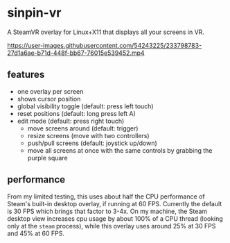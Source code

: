 # sinpin-vr
A SteamVR overlay for Linux+X11 that displays all your screens in VR.

https://user-images.githubusercontent.com/54243225/233798783-27d1a6ae-b71d-448f-bb67-76015e539452.mp4

## features
- one overlay per screen
- shows cursor position
- global visibility toggle (default: press left touch)
- reset positions (default: long press left A)
- edit mode (default: press right touch)
	- move screens around (default: trigger)
	- resize screens (move with two controllers)
	- push/pull screens (default: joystick up/down)
	- move all screens at once with the same controls by grabbing the purple square

## performance
From my limited testing, this uses about half the CPU performance of Steam's built-in desktop overlay, if running at 60 FPS. Currently the default is 30 FPS which brings that factor to 3-4x. On my machine, the Steam desktop view increases cpu usage by about 100% of a CPU thread (looking only at the `steam` process), while this overlay uses around 25% at 30 FPS and 45% at 60 FPS.



